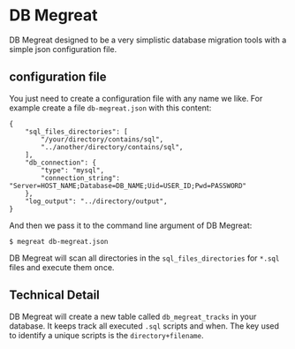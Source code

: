 # DB Megreat
DB Megreat designed to be a very simplistic database migration tools with a simple json configuration file.

## configuration file
You just need to create a configuration file with any name we like. For example create a file `db-megreat.json` with this content:

```
{
    "sql_files_directories": [
        "/your/directory/contains/sql",
        "../another/directory/contains/sql",
    ],
    "db_connection": {
        "type": "mysql",
        "connection_string": "Server=HOST_NAME;Database=DB_NAME;Uid=USER_ID;Pwd=PASSWORD"
    },
    "log_output": "../directory/output",
}
```

And then we pass it to the command line argument of DB Megreat:
```
$ megreat db-megreat.json
```

DB Megreat will scan all directories in the `sql_files_directories` for `*.sql` files and execute them once. 

## Technical Detail
DB Megreat will create a new table called `db_megreat_tracks` in your database. It keeps track all executed `.sql` scripts and when. The key used to identify a unique scripts is the `directory+filename`. 
